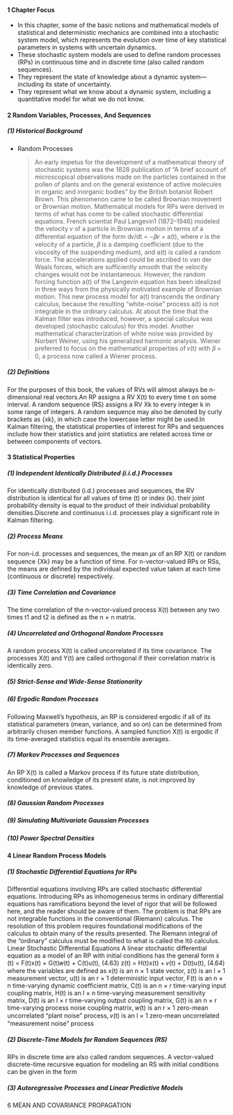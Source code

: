 #### 1 Chapter Focus  
- In this chapter, some of the basic notions and mathematical models of statistical and deterministic mechanics are combined into a stochastic system model, which represents the evolution over time of key statistical parameters in systems with uncertain dynamics.
- These stochastic system models are used to define random processes (RPs) in continuous time and in discrete time (also called random sequences). 
- They represent the state of knowledge about a dynamic system—including its state of uncertainty. 
- They represent what we know about a dynamic system, including a quantitative model for what we do not know.
#### 2 Random Variables, Processes, And Sequences  
##### (1) Historical Background
- Random Processes 
  > An early impetus for the development of a mathematical theory of stochastic systems was the 1828 publication of “A brief account of microscopical observations made on the particles contained in the pollen of plants and on the general existence of active molecules in organic and inorganic bodies” by the British botanist Robert Brown. This phenomenon came to be called Brownian movement or Brownian motion. 
  > Mathematical models for RPs were derived in terms of what has come to be called stochastic differential equations. French scientist Paul Langevin1 (1872–1946) modeled the velocity 𝑣 of a particle in Brownian motion in terms of a differential equation of the form     d𝑣/dt = −𝛽𝑣 + a(t), where 𝑣 is the velocity of a particle, 𝛽 is a damping coefficient (due to the viscosity of the suspending medium), and a(t) is called a random force. The accelerations applied could be ascribed to van der Waals forces, which are sufficiently smooth that the velocity changes would not be instantaneous.
  > However, the random forcing function a(t) of the Langevin equation  has been idealized in three ways from the physically motivated example of Brownian motion. This new process model for a(t) transcends the ordinary  calculus, because the resulting “white-noise” process a(t) is not integrable in the ordinary calculus.
  > At about the time that the Kalman filter was introduced, however, a special calculus was developed (stochastic calculus) for this model.
  > Another mathematical characterization of white noise was provided by Norbert Weiner, using his generalized harmonic analysis. Wiener preferred to focus on the mathematical properties of 𝑣(t)  with 𝛽 = 0, a process now called a Wiener process.  
##### (2) Definitions
For the purposes of this book, the values of RVs will almost always be n-dimensional real vectors.An RP assigns a RV X(t) to every time t on some interval. A random sequence (RS) assigns a RV Xk to every integer k in some range of integers. A random sequence may also be denoted by curly brackets as {xk}, in which case the lowercase letter might be used.In Kalman filtering, the statistical properties of interest for RPs and sequences include how their statistics and joint statistics are related across time or between components of vectors. 
#### 3 Statistical Properties
##### (1) Independent Identically Distributed (i.i.d.) Processes
For identically distributed (i.d.) processes and sequences, the RV distribution is identical for all values of time (t) or index (k). their joint probability density is equal to the product of their individual probability densities.Discrete and continuous i.i.d. processes play a significant role in Kalman filtering.  
##### (2) Process Means
For non-i.d. processes and sequences, the mean 𝜇x of an RP X(t) or random sequence {Xk} may be a function of time. For n-vector-valued RPs or RSs, the means are defined by the individual expected value taken at each time (continuous or discrete) respectively.  
##### (3) Time Correlation and Covariance  
The time correlation of the n-vector-valued process X(t) between any two times t1 and t2 is defined as the n × n matrix. 
##### (4) Uncorrelated and Orthogonal Random Processes 
A random process X(t) is called uncorrelated if its time covariance.
The processes X(t) and Y(t) are called orthogonal if their correlation matrix is identically zero.
##### (5) Strict-Sense and Wide-Sense Stationarity
##### (6) Ergodic Random Processes  
Following Maxwell’s hypothesis, an RP is considered ergodic if all of its statistical parameters (mean, variance, and so on) can be determined from arbitrarily chosen member functions. A sampled function X(t) is ergodic if its time-averaged statistics equal its ensemble averages.
##### (7) Markov Processes and Sequences  
An RP X(t) is called a Markov process if its future state distribution, conditioned on knowledge of its present state, is not improved by knowledge of previous states.
##### (8) Gaussian Random Processes  
##### (9) Simulating Multivariate Gaussian Processes  
##### (10) Power Spectral Densities  
#### 4 Linear Random Process Models  
##### (1) Stochastic Differential Equations for RPs
Differential equations involving RPs are called stochastic differential equations. Introducing RPs as inhomogeneous terms in ordinary differential equations has ramifications beyond the level of rigor that will be followed here, and the reader should be aware of them. 
The problem is that RPs are not integrable functions in the conventional (Riemann) calculus. The resolution of this problem requires foundational modifications of the calculus to obtain many of the results presented. The Riemann integral of the “ordinary” calculus must be modified to what is called the Itô calculus.  
Linear Stochastic Differential Equations A linear stochastic differential
equation as a model of an RP with initial conditions has the general form
ẋ (t) = F(t)x(t) + G(t)𝑤(t) + C(t)u(t), (4.63)
z(t) = H(t)x(t) + 𝑣(t) + D(t)u(t), (4.64)
where the variables are defined as
x(t) is an n × 1 state vector,
z(t) is an l × 1 measurement vector,
u(t) is an r × 1 deterministic input vector,
F(t) is an n × n time-varying dynamic coefficient matrix,
C(t) is an n × r time-varying input coupling matrix,
H(t) is an l × n time-varying measurement sensitivity matrix,
D(t) is an l × r time-varying output coupling matrix,
G(t) is an n × r time-varying process noise coupling matrix,
𝑤(t) is an r × 1 zero-mean uncorrelated “plant noise” process,
𝑣(t) is an l × 1 zero-mean uncorrelated “measurement noise” process  
##### (2) Discrete-Time Models for Random Sequences (RS)
RPs in discrete time are also called random sequences. A vector-valued discrete-time recursive equation for modeling an RS with initial conditions can be given in the form  
##### (3) Autoregressive Processes and Linear Predictive Models  
6 MEAN AND COVARIANCE PROPAGATION
